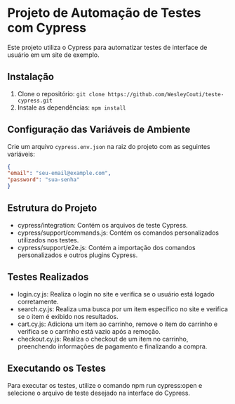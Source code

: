 # Projeto de Automação de Testes com Cypress

Este projeto utiliza o Cypress para automatizar testes de interface de usuário em um site de exemplo. 

## Instalação

1. Clone o repositório: `git clone https://github.com/WesleyCouti/teste-cypress.git`
2. Instale as dependências: `npm install`

## Configuração das Variáveis de Ambiente

Crie um arquivo `cypress.env.json` na raiz do projeto com as seguintes variáveis:

```json
{
"email": "seu-email@example.com",
"password": "sua-senha"
}
```

##	Estrutura do Projeto

* cypress/integration: Contém os arquivos de teste Cypress.
* cypress/support/commands.js: Contém os comandos personalizados utilizados nos testes.
* cypress/support/e2e.js: Contém a importação dos comandos personalizados e outros plugins Cypress.

##	Testes Realizados

* login.cy.js: Realiza o login no site e verifica se o usuário está logado corretamente.
* search.cy.js: Realiza uma busca por um item específico no site e verifica se o item é exibido nos resultados.
* cart.cy.js: Adiciona um item ao carrinho, remove o item do carrinho e verifica se o carrinho está vazio após a remoção.
* checkout.cy.js: Realiza o checkout de um item no carrinho, preenchendo informações de pagamento e finalizando a compra.

##	Executando os Testes
Para executar os testes, utilize o comando npm run cypress:open e selecione o arquivo de teste desejado na interface do Cypress.
